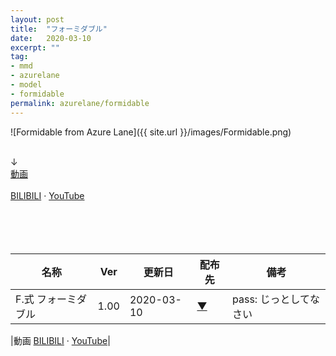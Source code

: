 ```yaml
---
layout: post
title:  "フォーミダブル"
date:   2020-03-10
excerpt: ""
tag:
- mmd
- azurelane
- model
- formidable
permalink: azurelane/formidable
---
```


![Formidable from Azure Lane]({{ site.url }}/images/Formidable.png)
<br/>
<br/>
<div class="pcr-centered">↓</div>
<div class="pcr-centered"><a href="https://bowlroll.net/file/225213">動画</a></div>
<br/>
<div class="pcr-centered"><a href="https://www.bilibili.com/video/BV1XE411T7EG/">BILIBILI</a> · <a href="https://youtu.be/y_qKARG1dbs">YouTube</a></div>
<br/>
<br/>
<br/>
<br/>

| 名称 | Ver | 更新日 | 配布先 | 備考 |
|---|---|---|---|---|
| F.式 フォーミダブル | 1.00 | 2020-03-10 | [▼](https://bowlroll.net/file/220066) | pass: じっとしてなさい |

|動画   [BILIBILI](https://www.bilibili.com/video/BV1XE411T7EG/) · [YouTube](https://youtu.be/y_qKARG1dbs)|
